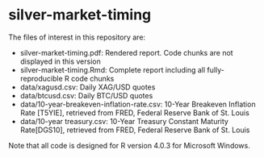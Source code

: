 # silver-market-timing

The files of interest in this repository are:

* silver-market-timing.pdf: Rendered report. Code chunks are not displayed in this version
* silver-market-timing.Rmd: Complete report including all fully-reproducible R code chunks
* data/xagusd.csv: Daily XAG/USD quotes
* data/btcusd.csv: Daily BTC/USD quotes
* data/10-year-breakeven-inflation-rate.csv: 10-Year Breakeven Inflation Rate [T5YIE], retrieved from FRED, Federal Reserve Bank of St. Louis
* data/10-year treasury.csv: 10-Year Treasury Constant Maturity Rate[DGS10], retrieved from FRED, Federal Reserve Bank of St. Louis

Note that all code is designed for R version 4.0.3 for Microsoft Windows.
